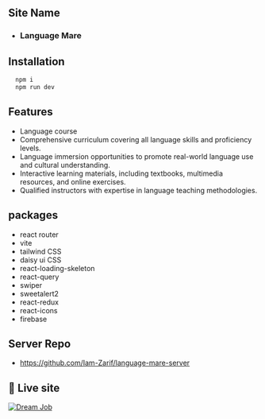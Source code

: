 
## Site Name

- <h3>Language Mare</h3>
  
## Installation

```bash
  npm i
  npm run dev
```

## Features

- Language course
- Comprehensive curriculum covering all language skills and proficiency levels.
- Language immersion opportunities to promote real-world language use and cultural understanding.
- Interactive learning materials, including textbooks, multimedia resources, and online exercises.
- Qualified instructors with expertise in language teaching methodologies. 

## packages

- react router
- vite
- tailwind CSS
- daisy ui CSS
- react-loading-skeleton
- react-query
- swiper
- sweetalert2
- react-redux
- react-icons
- firebase   

## Server Repo
- https://github.com/Iam-Zarif/language-mare-server


## 🔗 Live site
[![Dream Job](https://cdn-icons-png.flaticon.com/128/2150/2150463.png)](https://mare-auth.web.app/)


